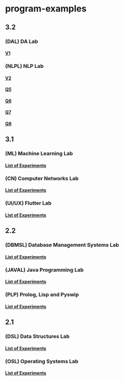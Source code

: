 # program-examples

## 3.2

### (DAL) DA Lab

#### [V1](./resources/DA/1.md)

### (NLPL) NLP Lab

#### [V2](./resources/DA/s1.md)
#### [Q5](./resources/DA/5.md)
#### [Q6](./resources/DA/6.md)
#### [Q7](./resources/DA/7.md)
#### [Q8](./resources/DA/8.md)

## 3.1

### (ML) Machine Learning Lab

#### [List of Experiments](./resources/ML/README.md)

### (CN) Computer Networks Lab

#### [List of Experiments](./resources/CN/README.md)

### (UI/UX) Flutter Lab

#### [List of Experiments](./resources/Flutter/README.md)
## 2.2

### (DBMSL) Database Management Systems Lab

#### [List of Experiments](./resources/DBMS/README.md)

### (JAVAL) Java Programming Lab

#### [List of Experiments](./resources/JAVA/README.md)

### (PLP) Prolog, Lisp and Pyswip

#### [List of Experiments](./resources/PLP/README.md)

## 2.1

### (DSL) Data Structures Lab

#### [List of Experiments](./resources/DS/README.md)

### (OSL) Operating Systems Lab

#### [List of Experiments](./resources/DS/README.md)
